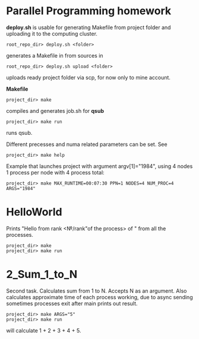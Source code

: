 # Parallel Programming homework

**deploy.sh** is usable for generating Makefile from project folder and uploading it to the computing cluster.

    root_repo_dir> deploy.sh <folder>

generates a Makefile in <folder> from sources in <folder>

    root_repo_dir> deploy.sh upload <folder>

uploads ready project folder via scp, for now only to mine account.

**Makefile**

    project_dir> make

compiles and generates job.sh for **qsub**

    project_dir> make run

runs qsub.

Different precesses and numa related parameters can be set. See

    project_dir> make help

Example that launches project with argument argv[1]="1984", using 4 nodes 1 process per node with 4 process total:

    project_dir> make MAX_RUNTIME=00:07:30 PPN=1 NODES=4 NUM_PROC=4 ARGS="1984"

# HelloWorld

Prints "Hello from rank <№/rank"of the process> of <communicator size>"  from all the processes.

    project_dir> make
    project_dir> make run

# 2_Sum_1_to_N

Second task. Calculates sum from 1 to N. Accepts N as an argument. Also calculates approximate time of each process working, due to async sending sometimes processes exit after main prints out result.

    project_dir> make ARGS="5"
    project_dir> make run

will calculate 1 + 2 + 3 + 4 + 5.